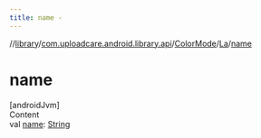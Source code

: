 ```yaml
---
title: name -
---
```

//[library](../../../index.md)/[com.uploadcare.android.library.api](../../index.md)/[ColorMode](../index.md)/[La](index.md)/[name](name.md)



# name  
[androidJvm]  
Content  
val [name](name.md): [String](https://kotlinlang.org/api/latest/jvm/stdlib/kotlin/-string/index.html)  



